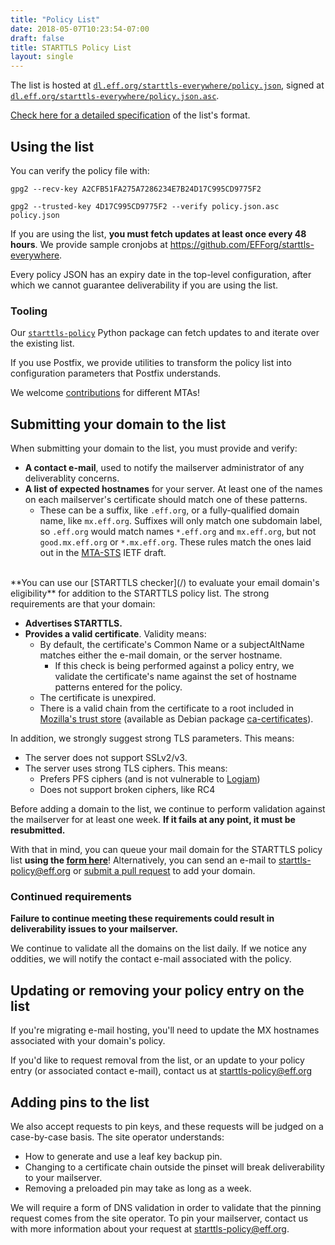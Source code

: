 ```yaml
---
title: "Policy List"
date: 2018-05-07T10:23:54-07:00
draft: false
title: STARTTLS Policy List
layout: single
---
```



The list is hosted at [`dl.eff.org/starttls-everywhere/policy.json`](https://dl.eff.org/starttls-everywhere/policy.json), signed at [`dl.eff.org/starttls-everywhere/policy.json.asc`](https://dl.eff.org/starttls-everywhere/policy.json).

[Check here for a detailed specification](https://github.com/EFForg/starttls-everywhere/blob/master/RULES.md) of the list's format.

## <a name="use"></a>Using the list

You can verify the policy file with:

```
gpg2 --recv-key A2CFB51FA275A7286234E7B24D17C995CD9775F2
```
```
gpg2 --trusted-key 4D17C995CD9775F2 --verify policy.json.asc policy.json

```

If you are using the list, **you must fetch updates at least once every 48 hours**. We provide sample cronjobs at https://github.com/EFForg/starttls-everywhere.

Every policy JSON has an expiry date in the top-level configuration, after which we cannot guarantee deliverability if you are using the list.

### Tooling

Our [`starttls-policy`](https://github.com/EFForg/starttls-everywhere/tree/master/starttls-policy) Python package can fetch updates to and iterate over the existing list.

If you use Postfix, we provide utilities to transform the policy list into configuration parameters that Postfix understands.

We welcome [contributions](https://github.com/EFForg/starttls-everywhere) for different MTAs!

## <a name="add"></a>Submitting your domain to the list

When submitting your domain to the list, you must provide and verify:

 * **A contact e-mail**, used to notify the mailserver administrator of any deliverablity concerns.
 * **A list of expected hostnames** for your server. At least one of the names on each mailserver's certificate should match one of these patterns.
    * These can be a suffix, like `.eff.org`, or a fully-qualified domain name, like `mx.eff.org`. Suffixes will only match one subdomain label, so `.eff.org` would match names `*.eff.org` and `mx.eff.org`, but not `good.mx.eff.org` or `*.mx.eff.org`. These rules match the ones laid out in the [MTA-STS](https://datatracker.ietf.org/doc/draft-ietf-uta-mta-sts/) IETF draft.

<br/>
**You can use our [STARTTLS checker](/) to evaluate your email domain's eligibility** for addition to the STARTTLS policy list.
The strong requirements are that your domain:

 * **Advertises STARTTLS.**
 * **Provides a valid certificate**. Validity means:
    * By default, the certificate's Common Name or a subjectAltName matches either the e-mail domain, or the server hostname.
         * If this check is being performed against a policy entry, we validate the certificate's name against the set of hostname patterns entered for the policy.
    * The certificate is unexpired.
    * There is a valid chain from the certificate to a root included in [Mozilla's trust store](https://wiki.mozilla.org/CA/Included_Certificates) (available as Debian package [ca-certificates](https://packages.debian.org/sid/ca-certificates)).

In addition, we strongly suggest strong TLS parameters. This means:

  * The server does not support SSLv2/v3.
  * The server uses strong TLS ciphers. This means:
      * Prefers PFS ciphers (and is not vulnerable to [Logjam](https://weakdh.org/sysadmin.html))
      * Does not support broken ciphers, like RC4


Before adding a domain to the list, we continue to perform validation against the mailserver for at least one week. **If it fails at any point, it must be resubmitted.**

With that in mind, you can queue your mail domain for the STARTTLS policy list **using the [form here](/add-domain)**! Alternatively, you can send an e-mail to [starttls-policy@eff.org](mailto:starttls-policy@eff.org) or [submit a pull request](https://github.com/EFForg/starttls-everywhere) to add your domain.

### Continued requirements

**Failure to continue meeting these requirements could result in deliverability issues to your mailserver.**

We continue to validate all the domains on the list daily. If we notice any oddities, we will notify the contact e-mail associated with the policy.

## <a name="update"></a> Updating or removing your policy entry on the list

If you're migrating e-mail hosting, you'll need to update the MX hostnames associated with your domain's policy.

If you'd like to request removal from the list, or an update to your policy entry (or associated contact e-mail), contact us at [starttls-policy@eff.org](mailto:starttls-policy@eff.org)

## <a name="pin"></a>Adding pins to the list

We also accept requests to pin keys, and these requests will be judged on a case-by-case basis.
The site operator understands:

   * How to generate and use a leaf key backup pin.
   * Changing to a certificate chain outside the pinset will break deliverability to your mailserver.
   * Removing a preloaded pin may take as long as a week.

We will require a form of DNS validation in order to validate that the pinning request comes from the site operator.
To pin your mailserver, contact us with more information about your request at [starttls-policy@eff.org](mailto:starttls-policy@eff.org).
